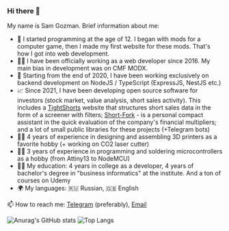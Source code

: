 ### Hi there 👋
My name is Sam Gozman. Brief information about me:

- 🍼 I started programming at the age of 12. I began with mods for a computer game, then I made my first website for these mods. That's how I got into web development.
- 👨‍💻 I have been officially working as a web developer since 2016. My main bias in development was on CMF MODX.
- 👾 Starting from the end of 2020, I have been working exclusively on backend development on NodeJS / TypeScript (ExpressJS, NestJS etc.)
- 📈 Since 2021, I have been developing open source software for investors (stock market, value analysis, short sales activity). This includes a [TightShorts](https://tightshorts.ru/) website that structures short sales data in the form of a screener with filters; [Short-Fork](https://short-fork.herokuapp.com/) - is a personal compact assistant in the quick evaluation of the company's financial multipliers; and a lot of small public libraries for these projects (+Telegram bots)
- 🧑‍🔧 4 years of experience in designing and assembling 3D printers as a favorite hobby (+ working on CO2 laser cutter)
- 🧑‍🔬 3 years of experience in programming and soldering microcontrollers as a hobby (from Attiny13 to NodeMCU)
- 👨‍🎓 My education: 4 years in college as a developer, 4 years of bachelor's degree in "business informatics" at the institute. And a ton of courses on Udemy
- 🌍 My languages: 🇷🇺 Russian, 🇬🇧 English

📫 How to reach me: [Telegram](https://t.me/samgozman) (preferably), [Email](mailto:sam@gozman.space)

![Anurag's GitHub stats](https://github-readme-stats.vercel.app/api?username=samgozman&count_private=true&hide=contribs&show_icons=true&theme=dark)
![Top Langs](https://github-readme-stats.vercel.app/api/top-langs/?username=samgozman&layout=compact&theme=dark)

